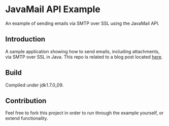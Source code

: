 JavaMail API Example
=============

An example of sending emails via SMTP over SSL using the JavaMail API.

Introduction
------------

A sample application showing how to send emails, including attachments, via SMTP over SSL in Java. This repo is related to a blog post located [here](http://www.ceva24.co.uk/sending-email/).

Build
------------

Compiled under jdk1.7.0_09.

Contribution
------------

Feel free to fork this project in order to run through the example yourself, or extend functionality.
